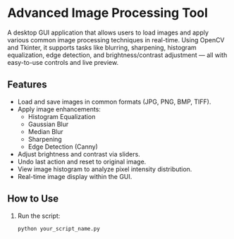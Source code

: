 # Advanced Image Processing Tool

A desktop GUI application that allows users to load images and apply various common image processing techniques in real-time. 
Using OpenCV and Tkinter, it supports tasks like blurring, sharpening, histogram equalization, edge detection, and brightness/contrast adjustment 
       — all with easy-to-use controls and live preview.

## Features

- Load and save images in common formats (JPG, PNG, BMP, TIFF).
- Apply image enhancements:
  - Histogram Equalization
  - Gaussian Blur
  - Median Blur
  - Sharpening
  - Edge Detection (Canny)
- Adjust brightness and contrast via sliders.
- Undo last action and reset to original image.
- View image histogram to analyze pixel intensity distribution.
- Real-time image display within the GUI.

## How to Use

1. Run the script:  
   ```bash
   python your_script_name.py
